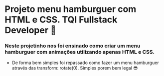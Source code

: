 # Projeto menu hamburguer com HTML e CSS. TQI Fullstack Developer :rocket: 

### Neste projetinho nos foi ensinado como criar um menu hamburguer com animações utilizando apenas HTML e CSS.

- De forma bem simples foi repassado como fazer um menu hamburguer através das  transform: rotate(0). Simples porem bem legal :sunglasses: 